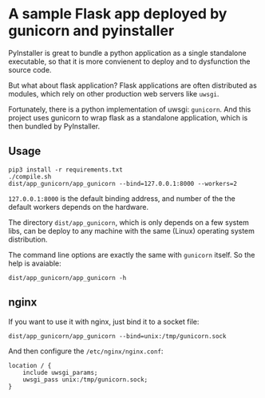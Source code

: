 
# A sample Flask app deployed by gunicorn and pyinstaller

PyInstaller is great to bundle a python application as a single standalone executable, so that it is more convienent to deploy and to dysfunction the source code.

But what about flask application? Flask applications are often distributed as modules, which rely on other production web servers like `uwsgi`.

Fortunately, there is a python implementation of uwsgi: `gunicorn`. And this project uses gunicorn to wrap flask as a standalone application, which is then bundled by PyInstaller.

## Usage

```
pip3 install -r requirements.txt
./compile.sh
dist/app_gunicorn/app_gunicorn --bind=127.0.0.1:8000 --workers=2
```

`127.0.0.1:8000` is the default binding address, and number of the the default workers depends on the hardware.

The directory `dist/app_gunicorn`, which is only depends on a few system libs,  can be deploy to any machine with the same (Linux) operating system distribution.

The command line options are exactly the same with `gunicorn` itself. So the help is avaiable:
```
dist/app_gunicorn/app_gunicorn -h
```

## nginx

If you want to use it with nginx, just bind it to a socket file:

```
dist/app_gunicorn/app_gunicorn --bind=unix:/tmp/gunicorn.sock
```

And then configure the `/etc/nginx/nginx.conf`:

```
location / {
	include uwsgi_params;
	uwsgi_pass unix:/tmp/gunicorn.sock;
}
```
